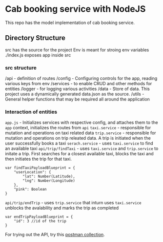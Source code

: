 # Cab booking service with NodeJS
This repo has the model implementation of cab booking service.

## Directory Structure
src has the source for the project
Env is meant for stroing env variables
./index.js exposes app inside src

### src structure
/api - definition of routes
/config - Configuring controls for the app, reading various keys from env
/services - to enable CRUD and other methods for entities
/logger - for logging various activities
/data - Store of data. This project uses a dynamically generated data.json as the source.
/utils - General helper functions that may be required all around the application

### Interaction of entities
`app.js` - Initializes services with respective config, and attaches them to the 		``app`` context, initializes the routes from `api`
`taxi.service` - responsible for mutation and operations on taxi related data
`trip.service` - 	responsible for mutation and operations on trip releated data. A trip is initiated when the user successfully books a taxi
`serach.service` - uses `taxi.service` to find an available taxi
`api/trip/findTaxi` - uses `taxi.service` and `trip.service` to initate a trip. First searches for a closest available taxi, blocks the taxi and then initiates the trip for that taxi.
```
var findTaxiPayloadBlueprint = {
	"userLocation": {
		"lat": Number(Latitude),
		"lng": Number(Longitude)
	},
	"pink": Boolean
}
```
`api/trip/endTrip` - uses `trip.service` that inturn uses `taxi.service` unblocks the avalability and marks the trip as completed
```
var endTripPayloadBlueprint = {
	"id": 3 //id of the trip
}
```

For trying out the API, try this [postman collection](https://www.getpostman.com/collections/dc37bb5b8fcc74586bd7).